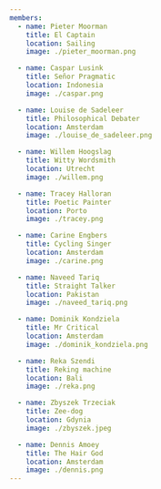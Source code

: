 ```yaml
---
members:
  - name: Pieter Moorman
    title: El Captain
    location: Sailing
    image: ./pieter_moorman.png

  - name: Caspar Lusink
    title: Señor Pragmatic
    location: Indonesia
    image: ./caspar.png

  - name: Louise de Sadeleer
    title: Philosophical Debater
    location: Amsterdam
    image: ./louise_de_sadeleer.png

  - name: Willem Hoogslag
    title: Witty Wordsmith
    location: Utrecht
    image: ./willem.png

  - name: Tracey Halloran
    title: Poetic Painter
    location: Porto
    image: ./tracey.png

  - name: Carine Engbers
    title: Cycling Singer
    location: Amsterdam
    image: ./carine.png

  - name: Naveed Tariq
    title: Straight Talker
    location: Pakistan
    image: ./naveed_tariq.png

  - name: Dominik Kondziela
    title: Mr Critical
    location: Amsterdam
    image: ./dominik_kondziela.png

  - name: Reka Szendi
    title: Reking machine
    location: Bali
    image: ./reka.png

  - name: Zbyszek Trzeciak
    title: Zee-dog
    location: Gdynia
    image: ./zbyszek.jpeg

  - name: Dennis Amoey
    title: The Hair God
    location: Amsterdam
    image: ./dennis.png
---
```

